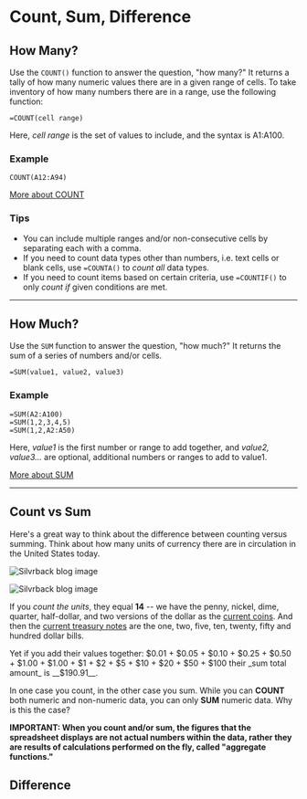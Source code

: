 # Count, Sum, Difference

## How Many?
Use the `COUNT()` function to answer the question, "how many?" It returns a tally of how many numeric values there are in a given range of cells. To take inventory of how many numbers there are in a range, use the following function:

```
=COUNT(cell range)
```

Here, _cell range_ is the set of values to include, and the syntax is A1:A100.

### Example
```
COUNT(A12:A94)
```

[More about COUNT]()

### Tips
- You can include multiple ranges and/or non-consecutive cells by separating each with a comma.
- If you need to count data types other than numbers, i.e. text cells or blank cells, use `=COUNTA()` to _count all_ data types.
- If you need to count items based on certain criteria, use `=COUNTIF()` to only _count if_ given conditions are met.

---

## How Much?
Use the `SUM` function to answer the question, "how much?" It returns the sum of a series of numbers and/or cells.
```
=SUM(value1, value2, value3)
```

### Example
```
=SUM(A2:A100)
=SUM(1,2,3,4,5)
=SUM(1,2,A2:A50)
```

Here, _value1_ is the first number or range to add together, and _value2, value3..._ are optional, additional numbers or ranges to add to value1.

[More about SUM](https://youtu.be/OaPGxBB0uxk)

---

## Count vs Sum
Here's a great way to think about the difference between counting versus summing. Think about how many units of currency there are in circulation in the United States today.

![Silvrback blog image](https://silvrback.s3.amazonaws.com/uploads/ed7f5ac0-e196-4323-bb1d-c46ecfb7fc25/usd-coins_crop_large.jpg)

![Silvrback blog image](https://silvrback.s3.amazonaws.com/uploads/3d8c214c-43b6-4c2f-a035-c1da94f6be48/usd-bills_reduced_large.jpg)

If you _count the units_, they equal __14__ -- we have the penny, nickel, dime, quarter, half-dollar, and two versions of the dollar as the [current coins](https://www.usmint.gov/mint_programs/circulatingCoins/). And then the [current treasury notes](https://www.treasury.gov/resource-center/faqs/Currency/Pages/denominations.aspx) are the one, two, five, ten, twenty, fifty and hundred dollar bills.

Yet if you add their values together:
$0.01 + $0.05 + $0.10 + $0.25 + $0.50 + $1.00 + $1.00 + $1 + $2 + $5 + $10 + $20 + $50 + $100
their _sum total amount_ is __$190.91__.

In one case you count, in the other case you sum. While you can __COUNT__ both numeric and non-numeric data, you can only __SUM__ numeric data. Why is this the case?

__IMPORTANT: When you count and/or sum, the figures that the spreadsheet displays are not actual numbers within the data, rather they are results of calculations performed on the fly, called "aggregate functions."__

## Difference

